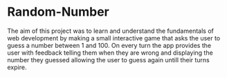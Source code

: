 # Random-Number
The aim of this project was to learn and understand the fundamentals of web development by making a small interactive game that asks the user to guess a number between 1 and 100. On every turn the app provides the user with feedback telling them when they are wrong and displaying the number they guessed allowing the user to guess again untill their turns expire.
